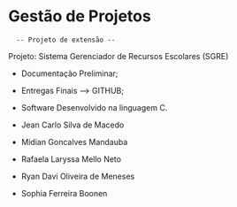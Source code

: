 # Gestão de Projetos
      -- Projeto de extensão --
Projeto: Sistema Gerenciador de Recursos Escolares (SGRE)
- Documentação Preliminar;
- Entregas Finais --> GITHUB; 
- Software Desenvolvido na linguagem C.

- Jean Carlo Silva de Macedo
- Midian Goncalves Mandauba
- Rafaela Laryssa Mello Neto
- Ryan Davi Oliveira de Meneses
- Sophia Ferreira Boonen

